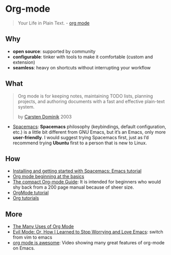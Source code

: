 # Org-mode

> Your Life in Plain Text. - [org mode](https://orgmode.org/)

## Why

- **open source**: supported by community  
- **configurable**: tinker with tools to make it comfortable (custom and extension)
- **seamless**: heavy on shortcuts without interrupting your workflow

## What 

> Org mode is for keeping notes, maintaining TODO lists, planning projects, and authoring documents with a fast and effective plain-text system.
> 
> by [Carsten Dominik](https://orgmode.org/) 2003

* [Spacemacs](http://spacemacs.org/): **Spacemacs** philosophy (keybindings, default configuration, etc.) is a little bit different from GNU Emacs, but it’s an Emacs, only more **user-friendly**. I would suggest trying Spacemacs first, just as I’d recommend trying **Ubuntu** first to a person that is new to Linux.




## How 

- [Installing and getting started with Spacemacs: Emacs tutorial](https://www.youtube.com/watch?v=hCNOB5jjtmc)
- [Org mode beginning at the basics](https://orgmode.org/worg/org-tutorials/org4beginners.html)
- [The compact Org-mode Guide](https://orgmode.org/orgguide.pdf): It is intended for beginners who would shy back from a 200 page manual because of sheer size.
- [OrgMode tutorial](https://www.youtube.com/playlist?list=PLVtKhBrRV_ZkPnBtt_TD1Cs9PJlU0IIdE)
- [Org tutorials](https://orgmode.org/worg/org-tutorials/)

## More 

- [The Many Uses of Org Mode](https://news.ycombinator.com/item?id=17032885)
- [Evil Mode: Or, How I Learned to Stop Worrying and Love Emacs](https://www.youtube.com/watch?v=JWD1Fpdd4Pc): switch from vim to emacs
- [org mode is awesome](https://www.youtube.com/watch?v=fgizHHd7nOo): Video showing many great features of org-mode on Emacs.

